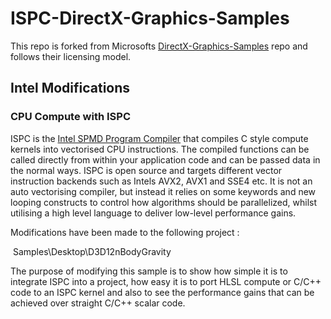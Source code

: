 # ISPC-DirectX-Graphics-Samples
This repo is forked from Microsofts [DirectX-Graphics-Samples](https://github.com/Microsoft/DirectX-Graphics-Samples) repo and follows their licensing model. 




## Intel Modifications

### CPU Compute with ISPC

ISPC is the [Intel SPMD Program Compiler](https://ispc.github.io/) that compiles C style compute kernels into vectorised CPU instructions. The compiled functions can be called directly from within your application code and can be passed data in the normal ways. ISPC is open source and targets different vector instruction backends such as Intels AVX2, AVX1 and SSE4  etc.  It is not an auto vectorising compiler, but instead it relies on some keywords and new looping constructs to control how algorithms should be parallelized, whilst utilising a high level language to deliver low-level performance gains.

Modifications have been made to the following project :

​	Samples\Desktop\D3D12nBodyGravity

The purpose of modifying this sample is to show how simple it is to integrate ISPC into a project, how easy it is to port HLSL compute or C/C++ code to an ISPC kernel and also to see the performance gains that can be achieved over straight C/C++ scalar code.
